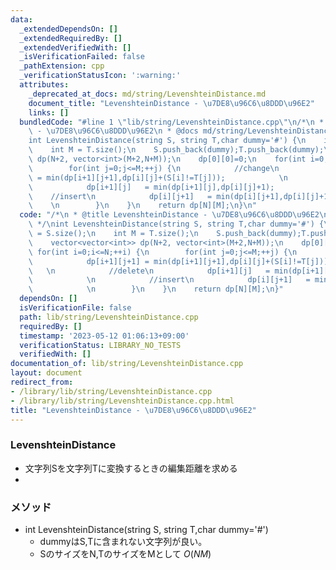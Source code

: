 ```yaml
---
data:
  _extendedDependsOn: []
  _extendedRequiredBy: []
  _extendedVerifiedWith: []
  _isVerificationFailed: false
  _pathExtension: cpp
  _verificationStatusIcon: ':warning:'
  attributes:
    _deprecated_at_docs: md/string/LevenshteinDistance.md
    document_title: "LevenshteinDistance - \u7DE8\u96C6\u8DDD\u96E2"
    links: []
  bundledCode: "#line 1 \"lib/string/LevenshteinDistance.cpp\"\n/*\n * @title LevenshteinDistance\
    \ - \u7DE8\u96C6\u8DDD\u96E2\n * @docs md/string/LevenshteinDistance.md\n */\n\
    int LevenshteinDistance(string S, string T,char dummy='#') {\n    int N = S.size();\n\
    \    int M = T.size();\n    S.push_back(dummy);T.push_back(dummy);\n    vector<vector<int>>\
    \ dp(N+2, vector<int>(M+2,N+M));\n    dp[0][0]=0;\n    for(int i=0;i<=N;++i) {\n\
    \        for(int j=0;j<=M;++j) {\n            //change\n            dp[i+1][j+1]\
    \ = min(dp[i+1][j+1],dp[i][j]+(S[i]!=T[j]));            \n            //delete\n\
    \            dp[i+1][j]   = min(dp[i+1][j],dp[i][j]+1);            \n        \
    \    //insert\n            dp[i][j+1]   = min(dp[i][j+1],dp[i][j]+1);        \
    \    \n        }\n    }\n    return dp[N][M];\n}\n"
  code: "/*\n * @title LevenshteinDistance - \u7DE8\u96C6\u8DDD\u96E2\n * @docs md/string/LevenshteinDistance.md\n\
    \ */\nint LevenshteinDistance(string S, string T,char dummy='#') {\n    int N\
    \ = S.size();\n    int M = T.size();\n    S.push_back(dummy);T.push_back(dummy);\n\
    \    vector<vector<int>> dp(N+2, vector<int>(M+2,N+M));\n    dp[0][0]=0;\n   \
    \ for(int i=0;i<=N;++i) {\n        for(int j=0;j<=M;++j) {\n            //change\n\
    \            dp[i+1][j+1] = min(dp[i+1][j+1],dp[i][j]+(S[i]!=T[j]));         \
    \   \n            //delete\n            dp[i+1][j]   = min(dp[i+1][j],dp[i][j]+1);\
    \            \n            //insert\n            dp[i][j+1]   = min(dp[i][j+1],dp[i][j]+1);\
    \            \n        }\n    }\n    return dp[N][M];\n}"
  dependsOn: []
  isVerificationFile: false
  path: lib/string/LevenshteinDistance.cpp
  requiredBy: []
  timestamp: '2023-05-12 01:06:13+09:00'
  verificationStatus: LIBRARY_NO_TESTS
  verifiedWith: []
documentation_of: lib/string/LevenshteinDistance.cpp
layout: document
redirect_from:
- /library/lib/string/LevenshteinDistance.cpp
- /library/lib/string/LevenshteinDistance.cpp.html
title: "LevenshteinDistance - \u7DE8\u96C6\u8DDD\u96E2"
---
```

### LevenshteinDistance
- 文字列Sを文字列Tに変換するときの編集距離を求める
- 

### メソッド
- int LevenshteinDistance(string S, string T,char dummy='#')
  - dummyはS,Tに含まれない文字列が良い。
  - SのサイズをN,TのサイズをMとして $O(NM)$